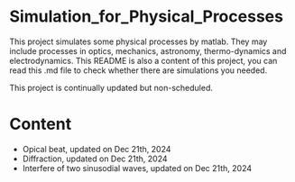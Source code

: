 # Simulation_for_Physical_Processes

This project simulates some physical processes by matlab. They may include processes in optics, mechanics, astronomy, thermo-dynamics and electrodynamics. This README is also a content of this project, you can read this .md file to check whether there are simulations you needed.

This project is continually updated but non-scheduled.

# Content
- Opical beat, updated on Dec 21th, 2024
- Diffraction, updated on Dec 21th, 2024
- Interfere of two sinusodial waves, updated on Dec 21th, 2024
